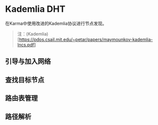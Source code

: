 # Kademlia DHT
在Karma中使用改进的Kademlia协议进行节点发现。

> 注：(Kademlia)[https://pdos.csail.mit.edu/~petar/papers/maymounkov-kademlia-lncs.pdf]

## 引导与加入网络

## 查找目标节点

## 路由表管理

## 路径解析

